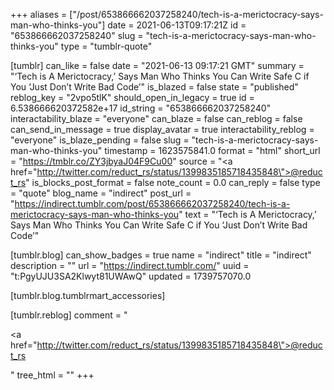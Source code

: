 +++
aliases = ["/post/653866662037258240/tech-is-a-merictocracy-says-man-who-thinks-you"]
date = 2021-06-13T09:17:21Z
id = "653866662037258240"
slug = "tech-is-a-merictocracy-says-man-who-thinks-you"
type = "tumblr-quote"

[tumblr]
can_like = false
date = "2021-06-13 09:17:21 GMT"
summary = "‘Tech is A Merictocracy,’ Says Man Who Thinks You Can Write Safe C if You ‘Just Don’t Write Bad Code’"
is_blazed = false
state = "published"
reblog_key = "2vpo5tlK"
should_open_in_legacy = true
id = 6.538666620372582e+17
id_string = "653866662037258240"
interactability_blaze = "everyone"
can_blaze = false
can_reblog = false
can_send_in_message = true
display_avatar = true
interactability_reblog = "everyone"
is_blaze_pending = false
slug = "tech-is-a-merictocracy-says-man-who-thinks-you"
timestamp = 1623575841.0
format = "html"
short_url = "https://tmblr.co/ZY3jbyaJ04F9Cu00"
source = "<a href=\"http://twitter.com/reduct_rs/status/1399835185718435848\">@reduct_rs</a>"
is_blocks_post_format = false
note_count = 0.0
can_reply = false
type = "quote"
blog_name = "indirect"
post_url = "https://indirect.tumblr.com/post/653866662037258240/tech-is-a-merictocracy-says-man-who-thinks-you"
text = "‘Tech is A Merictocracy,’ Says Man Who Thinks You Can Write Safe C if You ‘Just Don&rsquo;t Write Bad Code’"

[tumblr.blog]
can_show_badges = true
name = "indirect"
title = "indirect"
description = ""
url = "https://indirect.tumblr.com/"
uuid = "t:PgyUJU3SA2Klwyt81UWAwQ"
updated = 1739757070.0

[tumblr.blog.tumblrmart_accessories]

[tumblr.reblog]
comment = "<p><a href=\"http://twitter.com/reduct_rs/status/1399835185718435848\">@reduct_rs</a></p>"
tree_html = ""
+++

